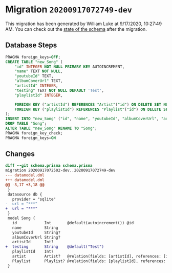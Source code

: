 # Migration `20200917072749-dev`

This migration has been generated by William Luke at 9/17/2020, 10:27:49 AM.
You can check out the [state of the schema](./schema.prisma) after the migration.

## Database Steps

```sql
PRAGMA foreign_keys=OFF;
CREATE TABLE "new_Song" (
    "id" INTEGER NOT NULL PRIMARY KEY AUTOINCREMENT,
    "name" TEXT NOT NULL,
    "youtubeId" TEXT,
    "albumCoverUrl" TEXT,
    "artistId" INTEGER,
    "testing" TEXT NOT NULL DEFAULT 'Test',
    "playlistId" INTEGER,

    FOREIGN KEY ("artistId") REFERENCES "Artist"("id") ON DELETE SET NULL ON UPDATE CASCADE,
    FOREIGN KEY ("playlistId") REFERENCES "Playlist"("id") ON DELETE SET NULL ON UPDATE CASCADE
);
INSERT INTO "new_Song" ("id", "name", "youtubeId", "albumCoverUrl", "artistId", "playlistId") SELECT "id", "name", "youtubeId", "albumCoverUrl", "artistId", "playlistId" FROM "Song";
DROP TABLE "Song";
ALTER TABLE "new_Song" RENAME TO "Song";
PRAGMA foreign_key_check;
PRAGMA foreign_keys=ON
```

## Changes

```diff
diff --git schema.prisma schema.prisma
migration 20200917072502-dev..20200917072749-dev
--- datamodel.dml
+++ datamodel.dml
@@ -3,17 +3,18 @@
 }
 datasource db {
   provider = "sqlite"
-  url = "***"
+  url = "***"
 }
 model Song {
   id            Int       @default(autoincrement()) @id
   name          String
   youtubeId     String?
   albumCoverUrl String?
   artistId      Int?
+  testing       String    @default("Test")
   playlistId    Int?
   artist        Artist?   @relation(fields: [artistId], references: [id])
   Playlist      Playlist? @relation(fields: [playlistId], references: [id])
 }
```


